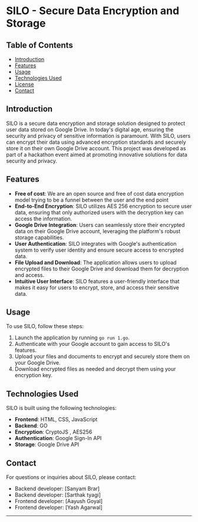 
# SILO - Secure Data Encryption and Storage

## Table of Contents

- [Introduction](#introduction)
- [Features](#features)
- [Usage](#usage)
- [Technologies Used](#technologies-used)
- [License](#license)
- [Contact](#contact)

## Introduction

SILO is a secure data encryption and storage solution designed to protect user data stored on Google Drive. In today's digital age, ensuring the security and privacy of sensitive information is paramount. With SILO, users can encrypt their data using advanced encryption standards and securely store it on their own Google Drive account. This project was developed as part of a hackathon event aimed at promoting innovative solutions for data security and privacy.

## Features

- **Free of cost**: We are an open source and free of cost data encryption model trying to be a funnel between the user and the end point
- **End-to-End Encryption**: SILO utilizes AES 256 encryption to secure user data, ensuring that only authorized users with the decryption key can access the information.
- **Google Drive Integration**: Users can seamlessly store their encrypted data on their Google Drive account, leveraging the platform's robust storage capabilities.
- **User Authentication**: SILO integrates with Google's authentication system to verify user identity and ensure secure access to encrypted data.
- **File Upload and Download**: The application allows users to upload encrypted files to their Google Drive and download them for decryption and access.
- **Intuitive User Interface**: SILO features a user-friendly interface that makes it easy for users to encrypt, store, and access their sensitive data.


## Usage

To use SILO, follow these steps:

1. Launch the application by running `go run 1.go`.
2. Authenticate with your Google account to gain access to SILO's features.
3. Upload your files and documents to encrypt and securely store them on your Google Drive.
4. Download encrypted files as needed and decrypt them using your encryption key.


## Technologies Used

SILO is built using the following technologies:

- **Frontend**: HTML, CSS, JavaScript
- **Backend**: GO
- **Encryption**: CryptoJS , AES256
- **Authentication**: Google Sign-In API
- **Storage**: Google Drive API



## Contact

For questions or inquiries about SILO, please contact:

- Backend developer: [Sanyam Brar]
- Backend developer: [Sarthak tyagi]
- Frontend developer: [Aayush Goyal]
- Frontend developer: [Yash Agarwal]

---
